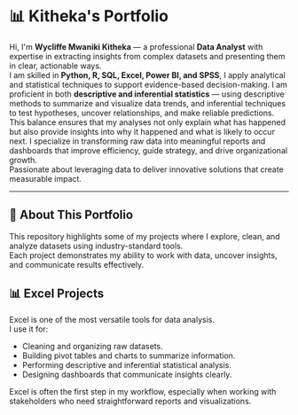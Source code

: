# 📊 Kitheka's Portfolio

Hi, I'm **Wycliffe Mwaniki Kitheka** — a professional **Data Analyst** with expertise in extracting insights from complex datasets and presenting them in clear, actionable ways.  
I am skilled in **Python, R, SQL, Excel, Power BI, and SPSS**, I apply analytical and statistical techniques to support evidence-based decision-making.
I am proficient in both **descriptive and inferential statistics** — using descriptive methods to summarize and visualize data trends, and inferential techniques to test hypotheses, uncover relationships, and make reliable predictions.  
This balance ensures that my analyses not only explain what has happened but also provide insights into why it happened and what is likely to occur next.
I specialize in transforming raw data into meaningful reports and dashboards that improve efficiency, guide strategy, and drive organizational growth.  
Passionate about leveraging data to deliver innovative solutions that create measurable impact.

---

## 📂 About This Portfolio  
This repository highlights some of my projects where I explore, clean, and analyze datasets using industry-standard tools.  
Each project demonstrates my ability to work with data, uncover insights, and communicate results effectively.  

## 📊 Excel Projects  

Excel is one of the most versatile tools for data analysis.  
I use it for:  
- Cleaning and organizing raw datasets.  
- Building pivot tables and charts to summarize information.  
- Performing descriptive and inferential statistical analysis.  
- Designing dashboards that communicate insights clearly.  

Excel is often the first step in my workflow, especially when working with stakeholders who need straightforward reports and visualizations.  

